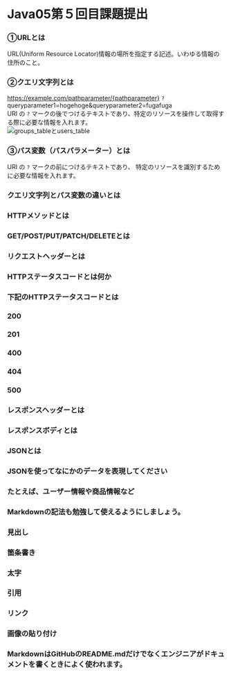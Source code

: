 # Java05第５回目課題提出
    
### ①URLとは  
  URL(Uniform Resource Locator)情報の場所を指定する記述。いわゆる情報の住所のこと。 
### ②クエリ文字列とは  
https://example.com/pathparameter/{pathparameter} `?` queryparameter1=hogehoge&queryparameter2=fugafuga       
URI の  `?` マークの後でつけるテキストであり、特定のリソースを操作して取得する際に必要な情報を入れます。  
![groups_tableとusers_table](./parameter.png)
### ③パス変数（パスパラメーター）とは  
URI の  `?` マークの前につけるテキストであり、 特定のリソースを識別するために必要な情報を入れます。
### クエリ文字列とパス変数の違いとは  
### HTTPメソッドとは  
### GET/POST/PUT/PATCH/DELETEとは  
### リクエストヘッダーとは  
### HTTPステータスコードとは何か  
### 下記のHTTPステータスコードとは  
 ### 200  
 ### 201  
 ### 400  
 ### 404  
 ### 500  
### レスポンスヘッダーとは  
### レスポンスボディとは  
### JSONとは  
### JSONを使ってなにかのデータを表現してください  
### たとえば、ユーザー情報や商品情報など  
### Markdownの記法も勉強して使えるようにしましょう。  
### 見出し  
### 箇条書き  
### 太字  
### 引用  
### リンク  
### 画像の貼り付け  
### MarkdownはGitHubのREADME.mdだけでなくエンジニアがドキュメントを書くときによく使われます。  
